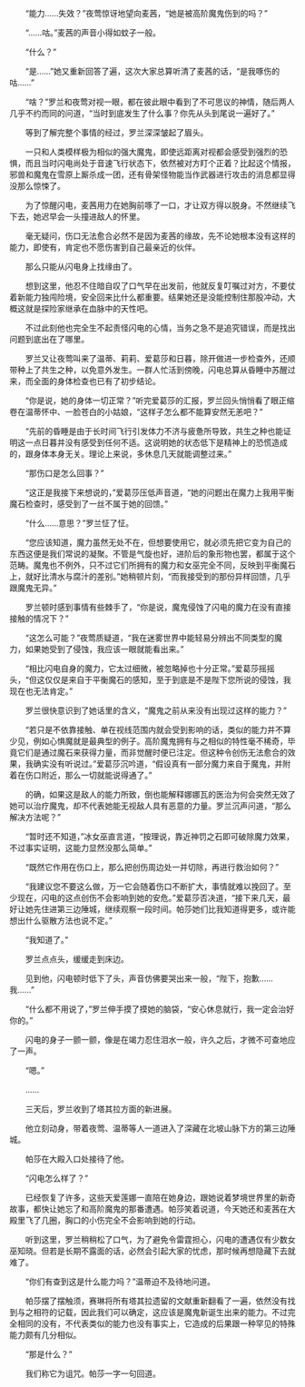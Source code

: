 　　“能力……失效？”夜莺惊讶地望向麦茜，“她是被高阶魔鬼伤到的吗？”

　　“……咕。”麦茜的声音小得如蚊子一般。

　　“什么？”

　　“是……”她又重新回答了遍，这次大家总算听清了麦茜的话，“是我啄伤的咕……”

　　“啥？”罗兰和夜莺对视一眼，都在彼此眼中看到了不可思议的神情，随后两人几乎不约而同的问道，“当时到底发生了什么事？你先从头到尾说一遍好了。”

　　等到了解完整个事情的经过，罗兰深深皱起了眉头。

　　一只和人类模样极为相似的强大魔鬼，即使远距离对视都会感受到强烈的恐惧，而且当时闪电尚处于音速飞行状态下，依然被对方盯个正着？比起这个情报，邪兽和魔鬼在雪原上厮杀成一团，还有骨架怪物能当作武器进行攻击的消息都显得没那么惊悚了。

　　为了惊醒闪电，麦茜用力在她胸前啄了一口，才让双方得以脱身。不然继续飞下去，她迟早会一头撞进敌人的怀里。

　　毫无疑问，伤口无法愈合必然不是因为麦茜的缘故，先不论她根本没有这样的能力，即使有，肯定也不愿伤害到自己最亲近的伙伴。

　　那么只能从闪电身上找缘由了。

　　想到这里，他忍不住暗自叹了口气早在出发前，他就反复叮嘱过对方，不要仗着新能力独闯险境，安全回来比什么都重要。结果她还是没能控制住那股冲动，大概这就是探险家继承在血脉中的天性吧。

　　不过此刻他也完全生不起责怪闪电的心情，当务之急不是追究错误，而是找出问题到底出在了哪里。

　　罗兰又让夜莺叫来了温蒂、莉莉、爱葛莎和日暮，除开做进一步检查外，还顺带种上了共生之种，以免意外发生。一群人忙活到傍晚，闪电总算从昏睡中苏醒过来，而全面的身体检查也已有了初步结论。

　　“你是说，她的身体一切正常？”听完爱葛莎的汇报，罗兰回头悄悄看了眼正缩卷在温蒂怀中、一脸苍白的小姑娘，“这样子怎么都不能算安然无恙吧？”

　　“先前的昏睡是由于长时间飞行引发体力不济与疲惫所导致，共生之种也能证明这一点日暮并没有感受到任何不适。这说明她的状态低下是精神上的恐慌造成的，跟身体本身无关。理论上来说，多休息几天就能调整过来。”

　　“那伤口是怎么回事？”

　　“这正是我接下来想说的，”爱葛莎压低声音道，“她的问题出在魔力上我用平衡魔石检查时，感受到了一丝不属于她的回馈。”

　　“什么……意思？”罗兰怔了怔。

　　“您应该知道，魔力虽然无处不在，但想要使用它，就必须先把它变为自己的东西这便是我们常说的凝聚。不管是气旋也好，进阶后的象形物也罢，都属于这个范畴。魔鬼也不例外，只不过它们所拥有的魔力和女巫完全不同，反映到平衡魔石上，就好比清水与腐汁的差别。”她稍顿片刻，“而我接受到的那份异样回馈，几乎跟魔鬼无异。”

　　罗兰顿时感到事情有些棘手了，“你是说，魔鬼侵蚀了闪电的魔力在没有直接接触的情况下？”

　　“这怎么可能？”夜莺质疑道，“我在迷雾世界中能轻易分辨出不同类型的魔力，如果她受到了侵蚀，我应该一眼就能看出来。”

　　“相比闪电自身的魔力，它太过细微，被忽略掉也十分正常。”爱葛莎摇摇头，“但这仅仅是来自于平衡魔石的感知，至于到底是不是陛下您所说的侵蚀，我现在也无法肯定。”

　　罗兰很快意识到了她话里的含义，“魔鬼之前从来没有出现过这样的能力？”

　　“若只是不依靠接触、单在视线范围内就会受到影响的话，类似的能力并不算少见，例如心惧魔就是最典型的例子。高阶魔鬼拥有与之相似的特性毫不稀奇，毕竟它们是通过魔石来获得力量，而非觉醒时便已注定。但这种令创伤无法愈合的效果，我确实没有听说过。”爱葛莎沉吟道，“假设真有一部分魔力来自于魔鬼，并附着在伤口附近，那么一切就能说得通了。”

　　的确，如果这是敌人的能力所致，倒也能解释娜娜瓦的医治为何会突然无效了她可以治疗魔鬼，却不代表她能无视敌人具有恶意的力量。罗兰沉声问道，“那么解决方法呢？”

　　“暂时还不知道，”冰女巫直言道，“按理说，靠近神罚之石即可破除魔力效果，不过事实证明，这能力显然没那么简单。”

　　“既然它作用在伤口上，那么把创伤周边处一并切除，再进行救治如何？”

　　“我建议您不要这么做，万一它会随着伤口不断扩大，事情就难以挽回了。至少现在，闪电的这点创伤不会影响到她的安危。”爱葛莎否决道，“接下来几天，最好让她先住进第三边陲城，继续观察一段时间。帕莎她们比我知道得更多，或许能想出什么驱散方法也说不定。”

　　“我知道了。”

　　罗兰点点头，缓缓走到床边。

　　见到他，闪电顿时低下了头，声音仿佛要哭出来一般，“陛下，抱歉……我……”

　　“什么都不用说了，”罗兰伸手摸了摸她的脑袋，“安心休息就行，我一定会治好你的。”

　　闪电的身子一颤一颤，像是在竭力忍住泪水一般，许久之后，才微不可查地应了一声。

　　“嗯。”

　　……

　　三天后，罗兰收到了塔其拉方面的新进展。

　　他立刻动身，带着夜莺、温蒂等人一道进入了深藏在北坡山脉下方的第三边陲城。

　　帕莎在大殿入口处接待了他。

　　“闪电怎么样了？”

　　已经恢复了许多，这些天爱莲娜一直陪在她身边，跟她说着梦境世界里的新奇故事，都快让她忘了和高阶魔鬼的那番遭遇。帕莎笑着说道，今天她还和麦茜在大殿里飞了几圈，胸口的小伤完全不会影响到她的行动。

　　听到这里，罗兰稍稍松了口气，为了避免令雷霆担心，闪电的遭遇仅有少数女巫知晓。但若是长期不露面的话，必然会引起大家的忧虑，那时候再想隐藏下去就难了。

　　“你们有查到这是什么能力吗？”温蒂迫不及待地问道。

　　帕莎摆了摆触须，赛琳将所有塔其拉遗留的文献重新翻看了一遍，依然没有找到与之相符的记载，因此我们可以确定，这应该是魔鬼新诞生出来的能力。不过完全相同的没有，不代表类似的能力也没有事实上，它造成的后果跟一种罕见的特殊能力颇有几分相似。

　　“那是什么？”

　　我们称它为诅咒。帕莎一字一句回道。

　　

　　
